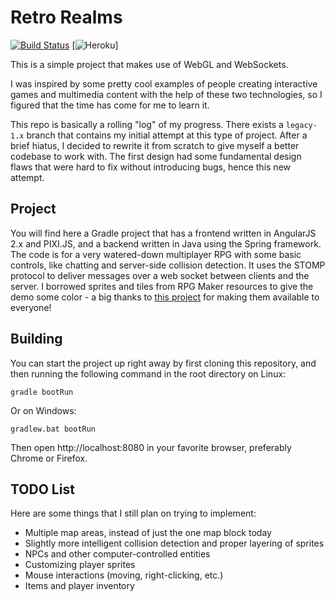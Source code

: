 # Retro Realms
[![Build Status](https://travis-ci.org/mbpolan/retro-realms.svg?branch=master)](https://travis-ci.org/mbpolan/retro-realms) [![Heroku](https://heroku-badge.herokuapp.com/?app=heroku-badge)]

This is a simple project that makes use of WebGL and WebSockets.

I was inspired by some pretty cool examples of people creating interactive games and multimedia content
with the help of these two technologies, so I figured that the time has come for me to learn it.

This repo is basically a rolling "log" of my progress. There exists a `legacy-1.x` branch that contains my initial
attempt at this type of project. After a brief hiatus, I decided to rewrite it from scratch to give myself a better
codebase to work with. The first design had some fundamental design flaws that were hard to fix without introducing
bugs, hence this new attempt.

## Project
You will find here a Gradle project that has a frontend written in AngularJS 2.x and PIXI.JS, and a backend
written in Java using the Spring framework. The code is for a very watered-down multiplayer RPG with some
basic controls, like chatting and server-side collision detection. It uses the STOMP protocol to deliver messages
over a web socket between clients and the server. I borrowed sprites and tiles from RPG Maker resources to
give the demo some color - a big thanks to [this project](https://vxresource.wordpress.com) for
making them available to everyone!


## Building
You can start the project up right away by first cloning this repository, and then running the following command
in the root directory on Linux:

`gradle bootRun`

Or on Windows:

`gradlew.bat bootRun`

Then open http://localhost:8080 in your favorite browser, preferably Chrome or Firefox.

## TODO List
Here are some things that I still plan on trying to implement:

- Multiple map areas, instead of just the one map block today
- Slightly more intelligent collision detection and proper layering of sprites
- NPCs and other computer-controlled entities
- Customizing player sprites
- Mouse interactions (moving, right-clicking, etc.)
- Items and player inventory
